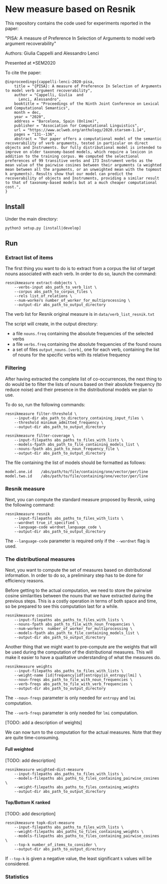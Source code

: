 # New measure based on Resnik

This repository contains the code used for experiments reported in the paper:

"PISA: A measure of Preference In Selection of Arguments to model verb argument recoverability"

Authors: Giulia Cappelli and Alessandro Lenci

Presented at *SEM2020

To cite the paper:
```
@inproceedings{cappelli-lenci-2020-pisa,
    title = "{PISA}: A measure of Preference In Selection of Arguments to model verb argument recoverability",
    author = "Cappelli, Giulia  and
      Lenci, Alessandro",
    booktitle = "Proceedings of the Ninth Joint Conference on Lexical and Computational Semantics",
    month = dec,
    year = "2020",
    address = "Barcelona, Spain (Online)",
    publisher = "Association for Computational Linguistics",
    url = "https://www.aclweb.org/anthology/2020.starsem-1.14",
    pages = "131--136",
    abstract = "Our paper offers a computational model of the semantic recoverability of verb arguments, tested in particular on direct objects and Instruments. Our fully distributional model is intended to improve on older taxonomy-based models, which require a lexicon in addition to the training corpus. We computed the selectional preferences of 99 transitive verbs and 173 Instrument verbs as the mean value of the pairwise cosines between their arguments (a weighted mean between all the arguments, or an unweighted mean with the topmost k arguments). Results show that our model can predict the recoverability of objects and Instruments, providing a similar result to that of taxonomy-based models but at a much cheaper computational cost.",
}
```


## Install

Under the main directory:
```shell script
python3 setup.py [install|develop]
```

## Run

### Extract list of items
The first thing you want to do is to extract from a corpus the list of target nouns associated with each verb.
In order to do so, launch the command:

```shell script
resnikmeasure extract-dobjects \
    --verbs-input abs_path_to_verb_list \
    --corpus abs_path_to_corpus_files \
    --rels list_of_relations \
    --num-workers number_of_worker_for_multiprocessing \ 
    --output-dir abs_path_to_output_directory
```

The verb list for Resnik original measure is in `data/verb_list_resnik.txt`

The script will create, in the output directory:
* a file `nouns.freq` containing the absolute frequencies of the selected verbs
* a file `verbs.freq` containing the absolute frequencies of the found nouns
* a set of files `output_nouns.[verb]`, one for each verb, containing the list of nouns for the specific verbs 
with its relative frequency

### Filtering

After having extracted the complete list of co-occurrences, the next thing to do would be to filter the lists of nouns 
based on their absolute frequency (to reduce noise) and their presence in the distributional models we plan to use.

To do so, run the following commands:

```shell script
resnikmeasure filter-threshold \
    --input-dir abs_path_to_directory_containing_input_files \
    --threshold minimum_admitted_frequency \
    --output-dir abs_path_to_output_directory
```

```shell script
resnikmeasure filter-coverage \
    --input-filepaths abs_paths_to_files_with_lists \
    --models-fpath abs_path_to_file_containing_models_list \
    --nouns-fpath abs_path_to_noun_frequency_file \
    --output-dir abs_path_to_output_directory
```

The file containing the list of models should be formatted as follows:
```text
model.one.id	/abs/path/to/file/containing/one/vector/per/line
model.two.id	/abs/path/to/file/containing/one/vector/per/line
```

### Resnik measure

Next, you can compute the standard measure proposed by Resnik, using the following command:
```shell script
resnikmeasure resnik
    --input-filepaths abs_paths_to_files_with_lists \
    --wordnet true_if_specified \
    --language-code wordnet_language_code \
    --output-dir abs_path_to_output_directory
```

The `--language-code` parameter is required only if the `--wordnet` flag is used.

### The distributional measures

Next, you want to compute the set of measures based on distributional information. In order to do so, a preliminary
step has to be done for efficiency reasons.

Before getting to the actual computation, we need to store the pairwise cosine similarities between the nouns that we
have extracted during the previous steps. This is a costly operation in terms of both space and time, so be prepared to 
see this computation last for a while.

```shell script
resnikmeasure cosines
    --input-filepaths abs_paths_to_files_with_lists \
    --nouns-fpath abs_path_to_file_with_noun_frequencies \
    --num-workers  number_of_worker_for_multiprocessing \
    --models-fpath abs_path_to_file_containing_models_list \
    --output-dir abs_path_to_output_directory
```

Another thing that we might want to pre-compute are the weights that will be used during the computation of the
distributional measures. This will make it easier to have a qualitative understanding of what the measures do.

```shell script
resnikmeasure weights
    --input-filepaths abs_paths_to_files_with_lists \
    --weight-name [id|frequency|idf|entropy|in_entropy|lmi] \
    --noun-freqs abs_path_to_file_with_noun_frequencies \
    --verb-freqs abs_path_to_file_with_verb_frequencies \
    --output-dir abs_path_to_output_directory
```

The `--noun-freqs` parameter is only needed for `entropy` and `lmi` computation.

The `--verb-freqs` parameter is only needed for `lmi` computation.

[TODO: add a description of weights]

We can now turn to the computation for the actual measures. Note that they are quite time-consuming.

#### Full weighted

[TODO: add description]

```shell script
resnikmeasure weighted-dist-measure
    --input-filepaths abs_paths_to_files_with_lists \
    --models-filepaths abs_paths_to_files_containing_pairwise_cosines \
    --weight-filepaths abs_paths_to_files_containing_weights
    --output-dir abs_path_to_output_directory
```

#### Top/Bottom K ranked
[TODO: add description]

```shell script
resnikmeasure topk-dist-measure
    --input-filepaths abs_paths_to_files_with_lists \
    --weight-filepaths abs_paths_to_files_containing_weights \
    --models-filepaths abs_paths_to_files_containing_pairwise_cosines \
    --top-k number_of_items_to_consider \
    --output-dir abs_path_to_output_directory
```

If `--top-k` is given a negative value, the least significant `k` values will be considered.

### Statistics
